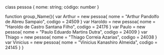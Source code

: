 class pessoa {
    nome: string;
    código: number
}


function group_Name(){
    var Arthur = new pessoa{
        nome = "Arthur Pandolfo de Abreu Sampaio",
        codigo = 24509
    }
    var Haroldo = new pessoa{
        nome = "Haroldo de Castro Santana Filho",
        codigo = 24176
    }
    var Paulo = new pessoa{
        nome = "Paulo Eduardo Martins Dutra",
        codigo = 24009
    }
    var Thiago = new pessoa{
        nome = "Thiago Correia Azarias",
        codigo = 24038
    }
    var Vinicius = new pessoa{
        nome = "Vinicius Kanashiro Almeida",
        codigo = 24145
    }
}
